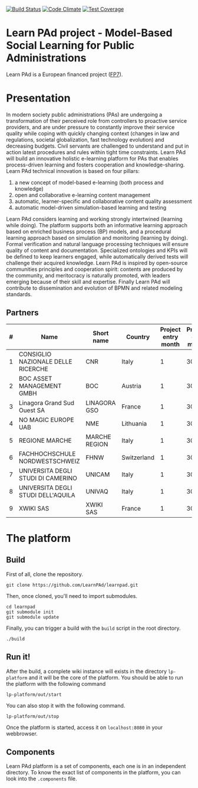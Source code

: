 [![Build
Status](https://travis-ci.org/LearnPAd/learnpad.svg?branch=master)](https://travis-ci.org/LearnPAd/learnpad)
[![Code
Climate](https://codeclimate.com/github/LearnPAd/learnpad/badges/gpa.svg)](https://codeclimate.com/github/LearnPAd/learnpad)
[![Test
Coverage](https://codeclimate.com/github/LearnPAd/learnpad/badges/coverage.svg)](https://codeclimate.com/github/LearnPAd/learnpad/coverage)

Learn PAd project - Model-Based Social Learning for Public Administrations
==========================================================================

Learn PAd is a European financed project ([FP7](http://cordis.europa.eu/fp7/)).

# Presentation
In modern society public administrations (PAs) are undergoing a transformation
of their perceived role from controllers to proactive service providers, and are
under pressure to constantly improve their service quality while coping with
quickly changing context (changes in law and regulations, societal
globalization, fast technology evolution) and decreasing budgets. Civil servants
are challenged to understand and put in action latest procedures and rules
within tight time constraints. Learn PAd will build an innovative holistic
e-learning platform for PAs that enables process-driven learning and fosters
cooperation and knowledge-sharing. Learn PAd technical innovation is based on
four pillars:

1. a new concept of model-based e-learning (both process and knowledge)
2. open and collaborative e-learning content management
3. automatic, learner-specific and collaborative content quality assessment
4. automatic model-driven simulation-based learning and testing

Learn PAd considers learning and working strongly intertwined (learning while
doing).  The platform supports both an informative learning approach based on
enriched business process (BP) models, and a procedural learning approach based
on simulation and monitoring (learning by doing). Formal verification and
natural language processing techniques will ensure quality of content and
documentation. Specialized ontologies and KPIs will be defined to keep learners
engaged, while automatically derived tests will challenge their acquired
knowledge. Learn PAd is inspired by open-source communities principles and
cooperation spirit: contents are produced by the community, and meritocracy is
naturally promoted, with leaders emerging because of their skill and expertise.
Finally Learn PAd will contribute to dissemination and evolution of BPMN and
related modeling standards.

## Partners

|  #  | Name                               | Short name    | Country     | Project entry month | Project exit month |
| --- | ---------------------------------- | ------------- | ----------- | ------------------- | ------------------ |
|  1  | CONSIGLIO NAZIONALE DELLE RICERCHE | CNR           | Italy       | 1                   | 30                 |
|  2  | BOC ASSET MANAGEMENT GMBH          | BOC           | Austria     | 1                   | 30                 |
|  3  | Linagora Grand Sud Ouest SA        | LINAGORA GSO  | France      | 1                   | 30                 |
|  4  | NO MAGIC EUROPE UAB                | NME           | Lithuania   | 1                   | 30                 |
|  5  | REGIONE MARCHE                     | MARCHE REGION | Italy       | 1                   | 30                 |
|  6  | FACHHOCHSCHULE NORDWESTSCHWEIZ     | FHNW          | Switzerland | 1                   | 30                 |
|  7  | UNIVERSITA DEGLI STUDI DI CAMERINO | UNICAM        | Italy       | 1                   | 30                 |
|  8  | UNIVERSITA DEGLI STUDI DELL'AQUILA | UNIVAQ        | Italy       | 1                   | 30                 |
|  9  | XWIKI SAS                          | XWIKI SAS     | France      | 1                   | 30                 |

# The platform
## Build
First of all, clone the repository.

```
git clone https://github.com/LearnPAd/learnpad.git
```

Then, once cloned, you'll need to import submodules.
```
cd learnpad
git submodule init
git submodule update
```

Finally, you can trigger a build with the `build` script in the root directory.

```
./build
```

## Run it!
After the build, a complete wiki instance will exists in the directory `lp-platform` and it will
be the core of the platform.  You should be able to run the platform with the
following command

```
lp-platform/out/start
```

You can also stop it with the following command.
```
lp-platform/out/stop
```

Once the platform is started, access it on `localhost:8080` in your webbrowser.

## Components
Learn PAd platform is a set of components, each one is in an independent
directory.  To know the exact list of components in the platform, you can look
into the `.components` file.

